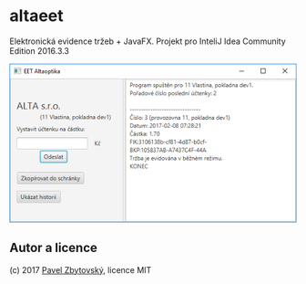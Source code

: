 # altaeet
Elektronická evidence tržeb + JavaFX. Projekt pro InteliJ Idea Community Edition 2016.3.3

![screenshot](screenshot.png)

## Autor a licence
(c) 2017 [Pavel Zbytovský](http://zby.cz), licence MIT
